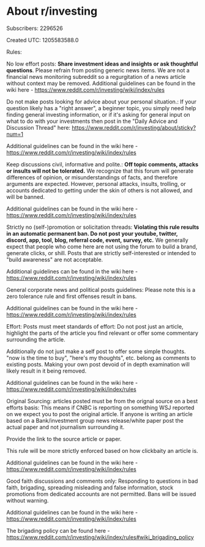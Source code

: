 # About r/investing

Subscribers: 2296526

Created UTC: 1205583588.0

Rules:

No low effort posts: **Share investment ideas and insights or ask thoughtful questions**. Please refrain from posting generic news items.  We are not a financial news monitoring subreddit so a regurgitation of a news article without context may be removed. Additional guidelines can be found in the wiki here - https://www.reddit.com/r/investing/wiki/index/rules

Do not make posts looking for advice about your personal situation.: If your question likely has a "right answer",  a beginner topic, you simply need help finding general investing information, or if it's asking for general input on what to do with your investments then post in the "Daily Advice and Discussion Thread" here: https://www.reddit.com/r/investing/about/sticky?num=1

Additional guidelines can be found in the wiki here - https://www.reddit.com/r/investing/wiki/index/rules

Keep discussions civil, informative and polite.: **Off topic comments, attacks or insults will not be tolerated.** We recognize that this forum will generate differences of opinion, or misunderstandings of facts, and therefore arguments are expected. However, personal attacks, insults, trolling, or accounts dedicated to getting under the skin of others is not allowed, and will be banned.

Additional guidelines can be found in the wiki here - https://www.reddit.com/r/investing/wiki/index/rules

Strictly no (self-)promotion or solicitation threads: **Violating this rule results in an automatic permanent ban. Do not post your youtube, twitter, discord, app, tool, blog, referral code, event, survey, etc.** We generally expect that people who come here are not using the forum to build a brand, generate clicks, or shill. Posts that are strictly self-interested or intended to "build awareness" are not acceptable. 

Additional guidelines can be found in the wiki here - https://www.reddit.com/r/investing/wiki/index/rules

General corporate news and political posts guidelines: Please note this is a zero tolerance rule and first offenses result in bans.

Additional guidelines can be found in the wiki here - https://www.reddit.com/r/investing/wiki/index/rules

Effort: Posts must meet standards of effort: Do not post just an article, highlight the parts of the article you find relevant or offer some commentary surrounding the article.

Additionally do not just make a self post to offer some simple thoughts.  "now is the time to buy", "here's my thoughts", etc. belong as comments to existing posts.  Making your own post devoid of in depth examination will likely result in it being removed.

Additional guidelines can be found in the wiki here - https://www.reddit.com/r/investing/wiki/index/rules

Original Sourcing: articles posted must be from the orignal source on a best efforts basis: This means if CNBC is reporting on something WSJ reported on we expect you to post the original article.  If anyone is writing an article based on a Bank/investment group news release/white paper post the actual paper and not journalism surrounding it.  

Provide the link to the source article or paper.

This rule will be more strictly enforced based on how clickbaity an article is.

Additional guidelines can be found in the wiki here - https://www.reddit.com/r/investing/wiki/index/rules

Good faith discussions and comments only: Responding to questions in bad faith, brigading, spreading misleading and false information, stock promotions from dedicated accounts are not permitted. Bans will be issued without warning. 

Additional guidelines can be found in the wiki here - https://www.reddit.com/r/investing/wiki/index/rules

The brigading policy can be found here - https://www.reddit.com/r/investing/wiki/index/rules#wiki_brigading_policy

